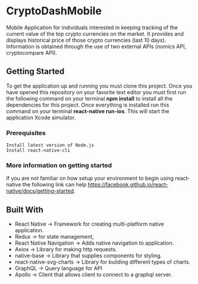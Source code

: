 # CryptoDashMobile

Mobile Application for individuals interested in keeping tracking of the current value of the top crypto currencies on the market. It provides and displays historical price of those crypto currencies (last 10 days). Information is obtained through the use of two external APIs (nomics API, cryptocompare API).

## Getting Started

To get the application up and running you must clone this project. Once you have opened this repository on your favorite text editor you must first run the following command on your terminal **npm install** to install all the dependencies for this project. Once everything is installed run this command on your terminal **react-native run-ios**. This will start the application Xcode simulator.

### Prerequisites

```
Install latest version of Node.js
Install react-native-cli
``` 

### More information on getting started
If you are not familiar on how setup your environment to begin using react-native the following link can help https://facebook.github.io/react-native/docs/getting-started.

## Built With

* React Native -> Framework for creating multi-platform native application.
* Redux -> for state management, 
* React Native Navigation -> Adds native navigation to application.
* Axios -> Library for making http requests.
* native-base -> Library that supplies components for styling.
* react-native-svg-charts -> Library for building different types of charts.
* GraphQL -> Query language for API
* Apollo -> Client that allows client to connect to a graphql server.
